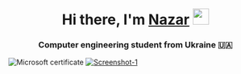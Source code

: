 <h1 align="center">Hi there, I'm <a href="https://daniilshat.ru/" target="_blank">Nazar</a> 
<img src="https://github.com/blackcater/blackcater/raw/main/images/Hi.gif" height="32"/></h1>
<h3 align="center">Computer engineering student from Ukraine 🇺🇦</h3>

<img src="https://i.ibb.co/NC73GdL/Screenshot-1.png" alt="Microsoft certificate">
<a href="https://ibb.co/1Qbn4t9"><img src="https://i.ibb.co/NC73GdL/Screenshot-1.png" alt="Screenshot-1" border="0"></a>
